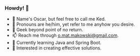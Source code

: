 ### Howdy! 👋
- 🤗 Name's Oscar, but feel free to call me Ked.
- 📌 Pronouns are he/him, yet refer to me anyhow you desire.
- 🦎 Geek beyond point of no return.
- 📫 Reach me through o.mat.makowski@gmail.com.
- 🌿 Currently learning Java and Spring Boot.
- 🧐 Interested in creating effective solutions.
<!--
**Kedjian/Kedjian** is a ✨ _special_ ✨ repository because its `README.md` (this file) appears on your GitHub profile.

Here are some ideas to get you started:

- 🔭 I’m currently working on ...
- 🌱 I’m currently learning ...
- 👯 I’m looking to collaborate on ...
- 🤔 I’m looking for help with ...
- 📫 How to reach me: ...
- 😄 Pronouns: ...
- ⚡ Fun fact: ...
-->
